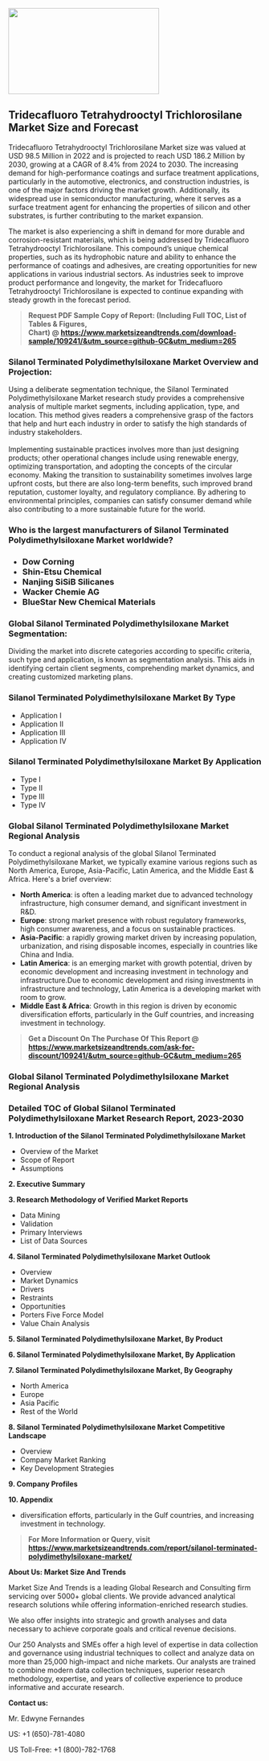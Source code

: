 <p><img class="alignnone size-medium wp-image-20088" src="https://ffe5etoiles.com/wp-content/uploads/2024/12/MST1-300x171.png" alt="" width="300" height="171" /></p><h2>Tridecafluoro Tetrahydrooctyl Trichlorosilane Market Size and Forecast</h2><p>Tridecafluoro Tetrahydrooctyl Trichlorosilane Market size was valued at USD 98.5 Million in 2022 and is projected to reach USD 186.2 Million by 2030, growing at a CAGR of 8.4% from 2024 to 2030. The increasing demand for high-performance coatings and surface treatment applications, particularly in the automotive, electronics, and construction industries, is one of the major factors driving the market growth. Additionally, its widespread use in semiconductor manufacturing, where it serves as a surface treatment agent for enhancing the properties of silicon and other substrates, is further contributing to the market expansion.</p><p>The market is also experiencing a shift in demand for more durable and corrosion-resistant materials, which is being addressed by Tridecafluoro Tetrahydrooctyl Trichlorosilane. This compound’s unique chemical properties, such as its hydrophobic nature and ability to enhance the performance of coatings and adhesives, are creating opportunities for new applications in various industrial sectors. As industries seek to improve product performance and longevity, the market for Tridecafluoro Tetrahydrooctyl Trichlorosilane is expected to continue expanding with steady growth in the forecast period.</p></p><blockquote id="" class=""><strong>Request PDF Sample Copy of Report: (Including Full TOC, List of Tables &amp; Figures, Chart)&nbsp;@&nbsp;<strong><a href="https://www.marketsizeandtrends.com/download-sample/109241/&utm_source=github-GC&utm_medium=265" target="_blank">https://www.marketsizeandtrends.com/download-sample/109241/&utm_source=github-GC&utm_medium=265</a></strong></strong></blockquote><h3 id="" class="">Silanol Terminated Polydimethylsiloxane Market&nbsp;Overview and Projection:</h3><p id="" class="">Using a deliberate segmentation technique, the Silanol Terminated Polydimethylsiloxane Market research study provides a comprehensive analysis of multiple market segments, including application, type, and location. This method gives readers a comprehensive grasp of the factors that help and hurt each industry in order to satisfy the high standards of industry stakeholders. <br /> <br />Implementing sustainable practices involves more than just designing products; other operational changes include using renewable energy, optimizing transportation, and adopting the concepts of the circular economy. Making the transition to sustainability sometimes involves large upfront costs, but there are also long-term benefits, such improved brand reputation, customer loyalty, and regulatory compliance. By adhering to environmental principles, companies can satisfy consumer demand while also contributing to a more sustainable future for the world.</p><h3 id="" class="">Who is the largest manufacturers of&nbsp;Silanol Terminated Polydimethylsiloxane Market worldwide?</h3><h3 class=""><p><ul><li>Dow Corning </li><li> Shin-Etsu Chemical </li><li> Nanjing SiSiB Silicanes </li><li> Wacker Chemie AG </li><li> BlueStar New Chemical Materials</li></ul></p></h3><h3 id="" class="">Global&nbsp;Silanol Terminated Polydimethylsiloxane Market Segmentation:</h3><p id="" class="">Dividing the market into discrete categories according to specific criteria, such type and application, is known as segmentation analysis. This aids in identifying certain client segments, comprehending market dynamics, and creating customized marketing plans.</p><h3 id="" class="">Silanol Terminated Polydimethylsiloxane Market&nbsp;By Type</h3><p><p><ul><li>Application I </li><li> Application II </li><li> Application III </li><li> Application IV</p></li></ul></p></p><h3 id="" class="">Silanol Terminated Polydimethylsiloxane Market&nbsp;By Application</h3><p class=""><p><ul><li>Type I </li><li> Type II </li><li> Type III </li><li> Type IV</li></ul></p></p><h3 id="" class="">Global Silanol Terminated Polydimethylsiloxane Market Regional Analysis</h3><p id="" class="">To conduct a regional analysis of the global Silanol Terminated Polydimethylsiloxane Market, we typically examine various regions such as North America, Europe, Asia-Pacific, Latin America, and the Middle East &amp; Africa. Here's a brief overview:</p><ul><li><strong>North America</strong>: is often a leading market due to advanced technology infrastructure, high consumer demand, and significant investment in R&amp;D.</li><li><strong>Europe</strong>: strong market presence with robust regulatory frameworks, high consumer awareness, and a focus on sustainable practices.</li><li><strong>Asia-Pacific</strong>: a rapidly growing market driven by increasing population, urbanization, and rising disposable incomes, especially in countries like China and India.</li><li><strong>Latin America</strong>: is an emerging market with growth potential, driven by economic development and increasing investment in technology and infrastructure.Due to economic development and rising investments in infrastructure and technology, Latin America is a developing market with room to grow.</li><li><strong>Middle East &amp; Africa</strong>: Growth in this region is driven by economic diversification efforts, particularly in the Gulf countries, and increasing investment in technology.</li></ul><blockquote id="" class=""><strong>Get a Discount On The Purchase Of This Report @ <strong><a href="https://www.marketsizeandtrends.com/ask-for-discount/109241/&utm_source=github-GC&utm_medium=265" target="_blank">https://www.marketsizeandtrends.com/ask-for-discount/109241/&utm_source=github-GC&utm_medium=265</a></strong></strong></blockquote><h3 id="" class="">Global Silanol Terminated Polydimethylsiloxane Market Regional Analysis</h3><h3 id="" class="">Detailed TOC of Global Silanol Terminated Polydimethylsiloxane Market Research Report, 2023-2030</h3><p id="" class=""><strong>1. Introduction of the Silanol Terminated Polydimethylsiloxane Market</strong></p><ul><li>Overview of the Market</li><li>Scope of Report</li><li>Assumptions</li></ul><p id="" class=""><strong>2. Executive Summary</strong></p><p id="" class=""><strong>3. Research Methodology of Verified Market Reports</strong></p><ul><li>Data Mining</li><li>Validation</li><li>Primary Interviews</li><li>List of Data Sources</li></ul><p id="" class=""><strong>4. Silanol Terminated Polydimethylsiloxane Market Outlook</strong></p><ul><li>Overview</li><li>Market Dynamics</li><li>Drivers</li><li>Restraints</li><li>Opportunities</li><li>Porters Five Force Model</li><li>Value Chain Analysis</li></ul><p id="" class=""><strong>5. Silanol Terminated Polydimethylsiloxane Market, By Product</strong></p><p id="" class=""><strong>6. Silanol Terminated Polydimethylsiloxane Market, By Application</strong></p><p id="" class=""><strong>7. Silanol Terminated Polydimethylsiloxane Market, By Geography</strong></p><ul><li>North America</li><li>Europe</li><li>Asia Pacific</li><li>Rest of the World</li></ul><p id="" class=""><strong>8. Silanol Terminated Polydimethylsiloxane Market Competitive Landscape</strong></p><ul><li>Overview</li><li>Company Market Ranking</li><li>Key Development Strategies</li></ul><p id="" class=""><strong>9. Company Profiles</strong></p><p id="" class=""><strong>10. Appendix</strong></p><ul><li>diversification efforts, particularly in the Gulf countries, and increasing investment in technology.</li></ul><blockquote id="" class=""><strong>For More Information or Query, visit <strong><strong><a href="https://www.marketsizeandtrends.com/report/silanol-terminated-polydimethylsiloxane-market/" target="_blank">https://www.marketsizeandtrends.com/report/silanol-terminated-polydimethylsiloxane-market/</a></strong></strong></strong></blockquote><p id="" class=""><strong>About Us: Market Size And Trends</strong></p><p id="" class="">Market Size And Trends is a leading Global Research and Consulting firm servicing over 5000+ global clients. We provide advanced analytical research solutions while offering information-enriched research studies.</p><p id="" class="">We also offer insights into strategic and growth analyses and data necessary to achieve corporate goals and critical revenue decisions.</p><p id="" class="">Our 250 Analysts and SMEs offer a high level of expertise in data collection and governance using industrial techniques to collect and analyze data on more than 25,000 high-impact and niche markets. Our analysts are trained to combine modern data collection techniques, superior research methodology, expertise, and years of collective experience to produce informative and accurate research.</p><p id="" class=""><strong>Contact us:</strong></p><p id="" class="">Mr. Edwyne Fernandes</p><p id="" class="">US: +1 (650)-781-4080</p><p id="" class="">US Toll-Free: +1 (800)-782-1768</p>
